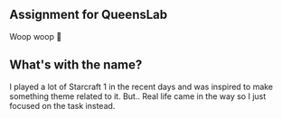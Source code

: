 ## Assignment for QueensLab
Woop woop 🙌

## What's with the name?
I played a lot of Starcraft 1 in the recent days and was inspired to make something theme related to it. But.. Real life came in the way so I just focused on the task instead.
